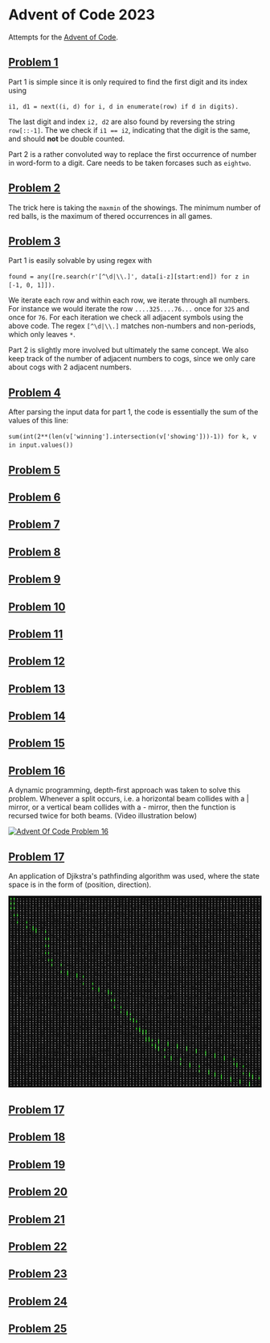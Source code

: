 # Advent of Code 2023

Attempts for the [Advent of Code](https://adventofcode.com/).

## [Problem 1](https://adventofcode.com/2023/day/1)
Part 1 is simple since it is only required to find the first digit and its index using

`i1, d1 = next((i, d) for i, d in enumerate(row) if d in digits).`

The last digit and index `i2, d2` are also found by reversing the string `row[::-1]`. The we check if `i1 == i2`, indicating that the digit is the same, and should **not** be double counted.

Part 2 is a rather convoluted way to replace the first occurrence of number in word-form to a digit. Care needs to be taken forcases such as `eightwo`. 
## [Problem 2](https://adventofcode.com/2023/day/2)
The trick here is taking the `maxmin` of the showings. The minimum number of red balls, is the maximum of thered  occurrences in all games.
## [Problem 3](https://adventofcode.com/2023/day/3)
Part 1 is easily solvable by using regex with

`found = any([re.search(r'[^\d|\\.]', data[i-z][start:end]) for z in [-1, 0, 1]]).`

We iterate each row and within each row, we iterate through all numbers. For instance we would iterate the row `....325....76...` once for `325` and once for `76`. For each iteration we check all adjacent symbols using the above code. The regex `[^\d|\\.]` matches non-numbers and non-periods, which only leaves  `*`.  

Part  2 is slightly more involved but ultimately the same concept. We also keep track of the number of adjacent numbers to cogs, since we only care about cogs with 2 adjacent numbers. 
## [Problem 4](https://adventofcode.com/2023/day/4)
After parsing the input data for part 1, the code is essentially the sum of the values of this line:

`sum(int(2**(len(v['winning'].intersection(v['showing']))-1)) for k, v in input.values())`
## [Problem 5](https://adventofcode.com/2023/day/5)
## [Problem 6](https://adventofcode.com/2023/day/6)
## [Problem 7](https://adventofcode.com/2023/day/7)
## [Problem 8](https://adventofcode.com/2023/day/8)
## [Problem 9](https://adventofcode.com/2023/day/9)
## [Problem 10](https://adventofcode.com/2023/day/10)
## [Problem 11](https://adventofcode.com/2023/day/11)
## [Problem 12](https://adventofcode.com/2023/day/12)
## [Problem 13](https://adventofcode.com/2023/day/13)
## [Problem 14](https://adventofcode.com/2023/day/14)
## [Problem 15](https://adventofcode.com/2023/day/15)
## [Problem 16](https://adventofcode.com/2023/day/16)

A dynamic programming, depth-first approach was taken to solve this problem. Whenever a split occurs, i.e. a horizontal beam collides with a | mirror, or a vertical beam collides with a - mirror, then the function is recursed twice for both beams. (Video illustration below)

[![Advent Of Code Problem 16](https://img.youtube.com/vi/r74SKH55auo/0.jpg)](https://www.youtube.com/watch?v=r74SKH55auo)

## [Problem 17](https://adventofcode.com/2023/day/17)

An application of Djikstra's pathfinding algorithm was used, where the state space is in the form of (position, direction).

![Advent Of Code Problem 17](https://github.com/DylanZammit/Advent-Of-Code-2023/blob/master/img/problem17_vis.png?raw=true)

## [Problem 17](https://adventofcode.com/2023/day/17)
## [Problem 18](https://adventofcode.com/2023/day/18)
## [Problem 19](https://adventofcode.com/2023/day/19)
## [Problem 20](https://adventofcode.com/2023/day/20)
## [Problem 21](https://adventofcode.com/2023/day/21)
## [Problem 22](https://adventofcode.com/2023/day/22)
## [Problem 23](https://adventofcode.com/2023/day/23)
## [Problem 24](https://adventofcode.com/2023/day/24)
## [Problem 25](https://adventofcode.com/2023/day/25)
